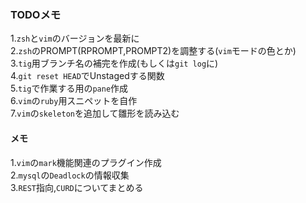 ### TODOメモ  

1.`zsh`と`vim`のバージョンを最新に  
2.`zsh`のPROMPT(RPROMPT,PROMPT2)を調整する(`vim`モードの色とか)  
3.`tig`用ブランチ名の補完を作成(もしくは`git log`に)  
4.`git reset HEAD`でUnstagedする関数  
5.`tig`で作業する用の`pane`作成  
6.`vim`の`ruby`用スニペットを自作  
7.`vim`の`skeleton`を追加して雛形を読み込む  

#### メモ  

1.`vim`の`mark`機能関連のプラグイン作成  
2.`mysql`の`Deadlock`の情報収集  
3.`REST`指向,`CURD`についてまとめる  
